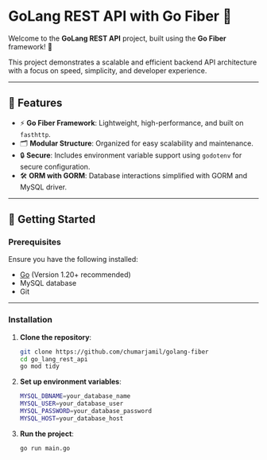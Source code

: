 # GoLang REST API with Go Fiber 🚀

Welcome to the **GoLang REST API** project, built using the **Go Fiber** framework! 🎉

This project demonstrates a scalable and efficient backend API architecture with a focus on speed, simplicity, and developer experience. 

---

## 🌟 Features

- ⚡ **Go Fiber Framework**: Lightweight, high-performance, and built on `fasthttp`.
- 🗂️ **Modular Structure**: Organized for easy scalability and maintenance.
- 🔒 **Secure**: Includes environment variable support using `godotenv` for secure configuration.
- 🛠️ **ORM with GORM**: Database interactions simplified with GORM and MySQL driver.

---

## 🚀 Getting Started

### Prerequisites

Ensure you have the following installed:

- [Go](https://golang.org/doc/install) (Version 1.20+ recommended)
- MySQL database
- Git

---

### Installation

1. **Clone the repository**:
   ```bash
   git clone https://github.com/chumarjamil/golang-fiber
   cd go_lang_rest_api
   go mod tidy
2. **Set up environment variables**:
   ```bash   
   MYSQL_DBNAME=your_database_name
   MYSQL_USER=your_database_user
   MYSQL_PASSWORD=your_database_password
   MYSQL_HOST=your_database_host
4. **Run the project**:
   ```bash   
   go run main.go

